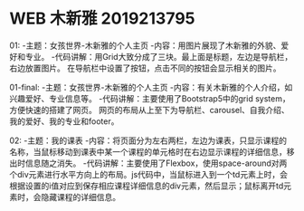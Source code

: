 # WEB 木新雅 2019213795
01:
  -主题：女孩世界-木新雅的个人主页
  -内容：用图片展现了木新雅的外貌、爱好和专业。
  -代码讲解：用Grid大致分成了三块。最上面是标题，左边是导航栏，右边放置图片。
            在导航栏中设置了按钮，点击不同的按钮会显示相关的图片。
            
01-final:
  -主题：女孩世界-木新雅的个人主页
  -内容：有关木新雅的个人介绍，如兴趣爱好、专业信息等。
  -代码讲解：主要使用了Bootstrap5中的grid system，方便快速的搭建了网页。
            网页的布局从上至下为导航栏、carousel、自我介绍、我的爱好、我的专业和footer。
            
02:
  -主题：我的课表
  -内容：将页面分为左右两栏，左边为课表，只显示课程的名称，当鼠标移动到课表中某一个课程的单元格时在右边显示课程的详细信息，移出时信息随之消失。
  -代码讲解：主要使用了Flexbox，使用space-around对两个div元素进行水平方向上的布局。js代码中，当鼠标进入到一个td元素上时，会根据设置的i值对应到保存相应课程详细信息的div元素，然后显示；鼠标离开td元素时，会隐藏课程的详细信息。
